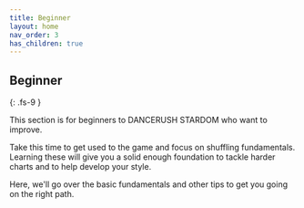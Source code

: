 ```yaml
---
title: Beginner
layout: home
nav_order: 3
has_children: true
---
```

## Beginner
{: .fs-9 }

This section is for beginners to DANCERUSH STARDOM who want to improve. 

Take this time to get used to the game and focus on shuffling fundamentals. Learning these will give you a solid enough foundation to tackle harder charts and to help develop your style.

Here, we'll go over the basic fundamentals and other tips to get you going on the right path.
